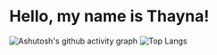 # Hello, my name is Thayna!
![Ashutosh's github activity graph](https://github-readme-activity-graph.vercel.app/graph?username=taykas&bg_color=0d1117&color=8244ac&line=8545b0&point=8244ac&area=true&hide_border=true)
![Top Langs](https://github-readme-stats.vercel.app/api/top-langs/?username=taykas&hide_progress=true&theme=dark&bg_color=0d1117&title_color=8545b0&text_color=FFFFFF&icon_color=FFD700)
